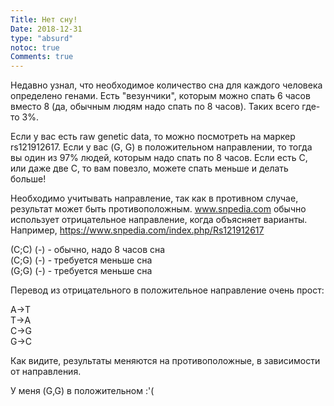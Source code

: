 ```yaml
---
Title: Нет сну!
Date: 2018-12-31
type: "absurd"
notoc: true
Comments: true
---
```


Недавно узнал, что необходимое количество сна для каждого человека определено генами. Есть "везунчики", которым можно спать 6 часов вместо 8 (да, обычным людям надо спать по 8 часов). Таких всего где-то 3%.

Если у вас есть raw genetic data, то можно посмотреть на маркер rs121912617. Если у вас (G, G) в положительном направлении, то тогда вы один из 97% людей, которым надо спать по 8 часов. Если есть C, или даже две C, то вам повезло, можете спать меньше и делать больше!

Необходимо учитывать направление, так как в противном случае, результат может быть противоположным. www.snpedia.com обычно использует отрицательное направление, когда объясняет варианты. Например, https://www.snpedia.com/index.php/Rs121912617

(C;C) (-) - обычно, надо 8 часов сна<br/>
(C;G) (-) - требуется меньше сна<br/>
(G;G) (-) - требуется меньше сна<br/>

Перевод из отрицательного в положительное направление очень прост:

A->T<br/>
T->A<br/>
C->G<br/>
G->C<br/>

Как видите, результаты меняются на противоположные, в зависимости от направления.

У меня (G,G) в положительном :'(
